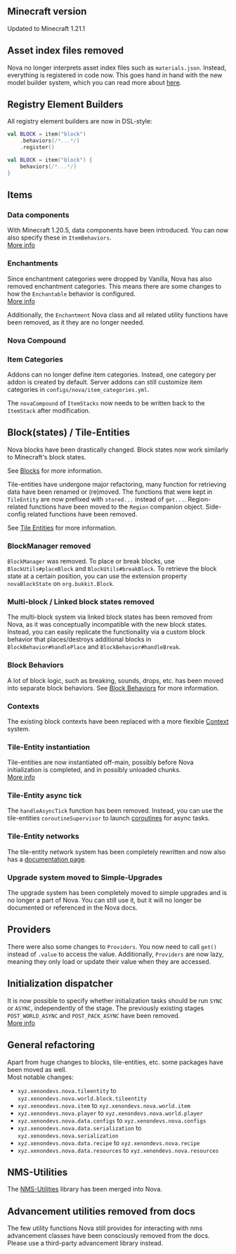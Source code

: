 ## Minecraft version

Updated to Minecraft 1.21.1

## Asset index files removed

Nova no longer interprets asset index files such as `materials.json`.
Instead, everything is registered in code now.
This goes hand in hand with the new model builder system, which you can read more about [here](../blocks/creating-blocks.md).

## Registry Element Builders

All registry element builders are now in DSL-style:
```kotlin title="previously"
val BLOCK = item("block")
    .behaviors(/*...*/)
    .register()
```
```kotlin title="now"
val BLOCK = item("block") {
    behaviors(/*...*/)
}
```

## Items

### Data components

With Minecraft 1.20.5, data components have been introduced. You can now also specify these in `ItemBehaviors`.  
[More info](../items/item-behaviors.md)

### Enchantments

Since enchantment categories were dropped by Vanilla, Nova has also removed enchantment categories.
This means there are some changes to how the `Enchantable` behavior is configured.  
[More info](../items/enchantments.md)

Additionally, the `Enchantment` Nova class and all related utility functions have been removed, as it they are no longer needed.

### Nova Compound

### Item Categories

Addons can no longer define item categories. Instead, one category per addon is created by default.
Server addons can still customize item categories in `configs/nova/item_categories.yml`.

The `novaCompound` of `ItemStacks` now needs to be written back to the `ItemStack` after modification.

## Block(states) / Tile-Entities

Nova blocks have been drastically changed. Block states now work similarly to Minecraft's block states.

See [Blocks](../blocks/creating-blocks.md) for more information.

Tile-entities have undergone major refactoring, many function for retrieving data have been renamed or (re)moved.
The functions that were kept in `TileEntity` are now prefixed with `stored...` instead of `get...`. Region-related
functions have been moved to the `Region` companion object. Side-config related functions have been removed.

See [Tile Entities](../tile-entity/introduction.md) for more information.

### BlockManager removed

`BlockManager` was removed.
To place or break blocks, use `BlockUtils#placeBlock` and `BlockUtils#breakBlock`.
To retrieve the block state at a certain position, you can use the extension property `novaBlockState` on `org.bukkit.Block`.

### Multi-block / Linked block states removed

The multi-block system via linked block states has been removed from Nova, as it was conceptually incompatible with
the new block states. Instead, you can easily replicate the functionality via a custom block behavior that
places/destroys additional blocks in `BlockBehavior#handlePlace` and `BlockBehavior#handleBreak`.

### Block Behaviors

A lot of block logic, such as breaking, sounds, drops, etc. has been moved into separate block behaviors.
See [Block Behaviors](../blocks/block-behaviors.md) for more information.

### Contexts

The existing block contexts have been replaced with a more flexible [Context](../contexts.md) system.

### Tile-Entity instantiation

Tile-entities are now instantiated off-main, possibly before Nova initialization is completed, and in possibly
unloaded chunks.  
[More info](../tile-entity/introduction.md)

### Tile-Entity async tick

The `handleAsyncTick` function has been removed. Instead, you can use the tile-entities `coroutineSupervisor`
to launch [coroutines](https://kotlinlang.org/docs/coroutines-overview.html) for async tasks.

### Tile-Entity networks

The tile-entity network system has been completely rewritten and now also has a
[documentation page](../tile-entity-networks/introduction.md).

### Upgrade system moved to Simple-Upgrades

The upgrade system has been completely moved to simple upgrades and is no longer a part of Nova.
You can still use it, but it will no longer be documented or referenced in the Nova docs.

## Providers

There were also some changes to `Providers`. You now need to call `get()` instead of `.value` to access the value.
Additionally, `Providers` are now lazy, meaning they only load or update their value when they are accessed.

## Initialization dispatcher

It is now possible to specify whether initialization tasks should be run `SYNC` or `ASYNC`, independently of the stage.
The previously existing stages `POST_WORLD_ASYNC` and `POST_PACK_ASYNC` have been removed.  
[More info](../misc/initialization.md)

## General refactoring

Apart from huge changes to blocks, tile-entities, etc. some packages have been moved as well.  
Most notable changes:

- `xyz.xenondevs.nova.tileentity` to `xyz.xenondevs.nova.world.block.tileentity`
- `xyz.xenondevs.nova.item` to `xyz.xenondevs.nova.world.item`
- `xyz.xenondevs.nova.player` to `xyz.xenondevs.nova.world.player`
- `xyz.xenondevs.nova.data.configs` to `xyz.xenondevs.nova.configs`
- `xyz.xenondevs.nova.data.serialization` to `xyz.xenondevs.nova.serialization`
- `xyz.xenondevs.nova.data.recipe` to `xyz.xenondevs.nova.recipe`
- `xyz.xenondevs.nova.data.resources` to `xyz.xenondevs.nova.resources`

## NMS-Utilities

The [NMS-Utilities](https://github.com/xenondevs/NMS-Utilities) library has been merged into Nova.

## Advancement utilities removed from docs

The few utility functions Nova still provides for interacting with nms advancement classes have been consciously removed
from the docs. Please use a third-party advancement library instead.